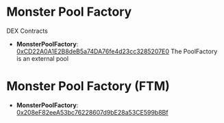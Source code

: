 # Monster Pool Factory

DEX Contracts

- **MonsterPoolFactory**: [0xCD22A0A1E2B8deB5a74DA76fe4d23cc3285207E0](https://testnet.bscscan.com/address/0xCD22A0A1E2B8deB5a74DA76fe4d23cc3285207E0#writeContract)
  The PoolFactory is an external pool


# Monster Pool Factory (FTM)

- **MonsterPoolFactory**: [0x208eF82eeA53bc76228607d9bE28a53CE599b8Bf](https://testnet.bscscan.com/address/0x208eF82eeA53bc76228607d9bE28a53CE599b8Bf#contracts)
